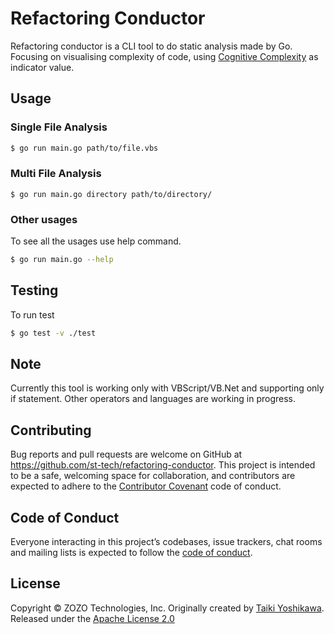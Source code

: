 # Refactoring Conductor

Refactoring conductor is a CLI tool to do static analysis made by Go.
Focusing on visualising complexity of code, using [Cognitive Complexity](https://docs.codeclimate.com/docs/cognitive-complexity) as indicator value.

## Usage

### Single File Analysis

```sh
$ go run main.go path/to/file.vbs
```

### Multi File Analysis

```
$ go run main.go directory path/to/directory/
```

### Other usages

To see all the usages use help command.
```sh
$ go run main.go --help
```

## Testing

To run test
```sh
$ go test -v ./test
```

## Note

Currently this tool is working only with VBScript/VB.Net and supporting only if statement. Other operators and languages are working in progress.

## Contributing

Bug reports and pull requests are welcome on GitHub at https://github.com/st-tech/refactoring-conductor. This project is intended to be a safe, welcoming space for collaboration, and contributors are expected to adhere to the [Contributor Covenant](http://contributor-covenant.org) code of conduct.

## Code of Conduct

Everyone interacting in this project’s codebases, issue trackers, chat rooms and mailing lists is expected to follow the [code of conduct](./CODE_OF_CONDUCT.md).

## License

Copyright &copy; ZOZO Technologies, Inc. Originally created by [Taiki Yoshikawa](http://github.com/yoshikawa).  
Released under the [Apache License 2.0](./LICENSE)
